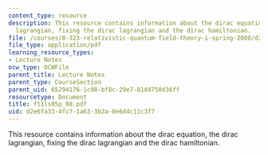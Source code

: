 ```yaml
---
content_type: resource
description: This resource contains information about the dirac equation, the dirac
  lagrangian, fixing the dirac lagrangian and the dirac hamiltonian.
file: /courses/8-323-relativistic-quantum-field-theory-i-spring-2008/d2e6fa334fc71a633b2a0e6d4c11c3f7_ft1ls05p_08.pdf
file_type: application/pdf
learning_resource_types:
- Lecture Notes
ocw_type: OCWFile
parent_title: Lecture Notes
parent_type: CourseSection
parent_uid: 65294176-1c08-bf8c-29e7-81d4750d36ff
resourcetype: Document
title: ft1ls05p_08.pdf
uid: d2e6fa33-4fc7-1a63-3b2a-0e6d4c11c3f7
---
```

This resource contains information about the dirac equation, the dirac lagrangian, fixing the dirac lagrangian and the dirac hamiltonian.

